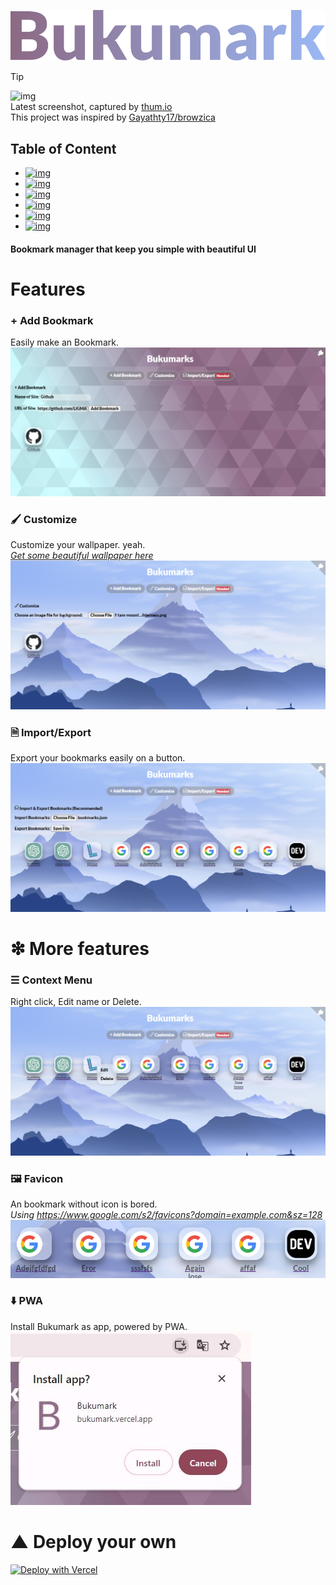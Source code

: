 ![img](img/wordmark.svg)  

> [!TIP]
> ![img](https://image.thum.io/get/width/900/crop/150/https://bukumark.vercel.app/)  
> Latest screenshot, captured by [thum.io](https://www.thum.io/)  
> This project was inspired by [Gayathty17/browzica](https://github.com/Gayathry17/browzica)

## Table of Content
* [![img](https://img.shields.io/badge/Add%20Bookmark-8C6984?style=for-the-badge)](https://github.com/LIGMATV/Bukumark?tab=readme-ov-file#-add-bookmark)  
* [![img](https://img.shields.io/badge/Customize-8C6984?style=for-the-badge)](https://github.com/LIGMATV/Bukumark?tab=readme-ov-file#-customize)  
* [![img](https://img.shields.io/badge/Import/Export-8C6984?style=for-the-badge)](https://github.com/LIGMATV/Bukumark?tab=readme-ov-file#-importexport)  
* [![img](https://img.shields.io/badge/Context%20Menu-9AB8F5?style=for-the-badge)](https://github.com/LIGMATV/Bukumark?tab=readme-ov-file#-context-menu)  
* [![img](https://img.shields.io/badge/Favicon-9AB8F5?style=for-the-badge)](https://github.com/LIGMATV/Bukumark?tab=readme-ov-file#-favicon)  
* [![img](https://img.shields.io/badge/PWA-9AB8F5?style=for-the-badge)](https://github.com/LIGMATV/Bukumark?tab=readme-ov-file#%EF%B8%8F-pwa)

#### Bookmark manager that keep you simple with beautiful UI  

# Features

### + Add Bookmark
Easily make an Bookmark.
![img](img/1_v3.png)

### 🖌 Customize
Customize your wallpaper. yeah.  
*[Get some beautiful wallpaper here](https://minimalistic-wallpaper.demolab.com/)*
![img](img/2_v3.png)

### 🗎 Import/Export
Export your bookmarks easily on a button.
![img](img/3_v3.png)

# ❇ More features

### ☰ Context Menu
Right click, Edit name or Delete.
![img](img/4_v3.png)

### 🖼 Favicon
An bookmark without icon is bored.  
*Using https://www.google.com/s2/favicons?domain=example.com&sz=128*
![img](img/5_v3.png)

### ⬇️ PWA
Install Bukumark as app, powered by PWA.  
![img](img/6_v3.jpg)

# ▲ Deploy your own
[![Deploy with Vercel](https://vercel.com/button)](https://vercel.com/new/clone?repository-url=https%3A%2F%2Fgithub.com%2FLIGMATV%2FBukumark)
